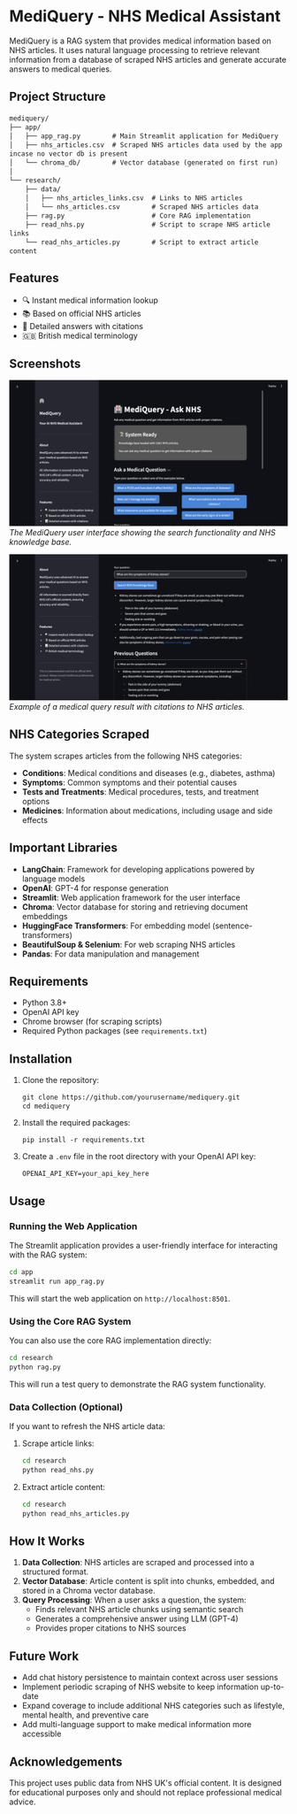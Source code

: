 # MediQuery - NHS Medical Assistant

MediQuery is a RAG system that provides medical information based on NHS articles. It uses natural language processing to retrieve relevant information from a database of scraped NHS articles and generate accurate answers to medical queries.

## Project Structure

```
mediquery/
├── app/
│   ├── app_rag.py        # Main Streamlit application for MediQuery
│   ├── nhs_articles.csv  # Scraped NHS articles data used by the app incase no vector db is present
│   └── chroma_db/        # Vector database (generated on first run)
│
└── research/
    ├── data/
    │   ├── nhs_articles_links.csv  # Links to NHS articles
    │   └── nhs_articles.csv        # Scraped NHS articles data
    ├── rag.py                      # Core RAG implementation
    ├── read_nhs.py                 # Script to scrape NHS article links
    └── read_nhs_articles.py        # Script to extract article content
```

## Features

- 🔍 Instant medical information lookup
- 📚 Based on official NHS articles
- 📝 Detailed answers with citations
- 🇬🇧 British medical terminology

## Screenshots

![MediQuery Interface](./images/image-1.png)
*The MediQuery user interface showing the search functionality and NHS knowledge base.*

![Query Results](./images/image-2.png)
*Example of a medical query result with citations to NHS articles.*

## NHS Categories Scraped

The system scrapes articles from the following NHS categories:
- **Conditions**: Medical conditions and diseases (e.g., diabetes, asthma)
- **Symptoms**: Common symptoms and their potential causes
- **Tests and Treatments**: Medical procedures, tests, and treatment options
- **Medicines**: Information about medications, including usage and side effects


## Important Libraries

- **LangChain**: Framework for developing applications powered by language models
- **OpenAI**: GPT-4 for response generation
- **Streamlit**: Web application framework for the user interface
- **Chroma**: Vector database for storing and retrieving document embeddings
- **HuggingFace Transformers**: For embedding model (sentence-transformers)
- **BeautifulSoup & Selenium**: For web scraping NHS articles
- **Pandas**: For data manipulation and management

## Requirements

- Python 3.8+
- OpenAI API key
- Chrome browser (for scraping scripts)
- Required Python packages (see `requirements.txt`)

## Installation

1. Clone the repository:
   ```
   git clone https://github.com/yourusername/mediquery.git
   cd mediquery
   ```

2. Install the required packages:
   ```
   pip install -r requirements.txt
   ```

3. Create a `.env` file in the root directory with your OpenAI API key:
   ```
   OPENAI_API_KEY=your_api_key_here
   ```

## Usage

### Running the Web Application

The Streamlit application provides a user-friendly interface for interacting with the RAG system:

```bash
cd app
streamlit run app_rag.py
```

This will start the web application on `http://localhost:8501`.

### Using the Core RAG System

You can also use the core RAG implementation directly:

```bash
cd research
python rag.py
```

This will run a test query to demonstrate the RAG system functionality.

### Data Collection (Optional)

If you want to refresh the NHS article data:

1. Scrape article links:
   ```bash
   cd research
   python read_nhs.py
   ```

2. Extract article content:
   ```bash
   cd research
   python read_nhs_articles.py
   ```

## How It Works

1. **Data Collection**: NHS articles are scraped and processed into a structured format.
2. **Vector Database**: Article content is split into chunks, embedded, and stored in a Chroma vector database.
3. **Query Processing**: When a user asks a question, the system:
   - Finds relevant NHS article chunks using semantic search
   - Generates a comprehensive answer using LLM (GPT-4)
   - Provides proper citations to NHS sources

## Future Work

- Add chat history persistence to maintain context across user sessions
- Implement periodic scraping of NHS website to keep information up-to-date
- Expand coverage to include additional NHS categories such as lifestyle, mental health, and preventive care
- Add multi-language support to make medical information more accessible

## Acknowledgements

This project uses public data from NHS UK's official content. It is designed for educational purposes only and should not replace professional medical advice.


